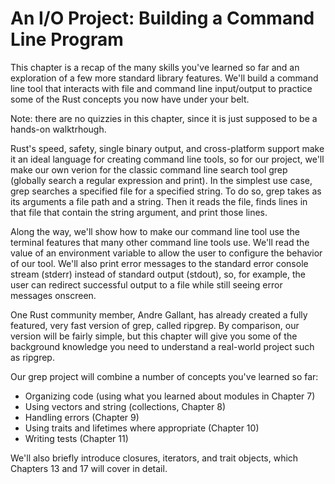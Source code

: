 # An I/O Project: Building a Command Line Program

This chapter is a recap of the many skills you've learned so far and an exploration of a few more
standard library features. We'll build a command line tool that interacts with file and command line
input/output to practice some of the Rust concepts you now have under your belt.

Note: there are no quizzies in this chapter, since it is just supposed to be a hands-on
walktrhough.

Rust's speed, safety, single binary output, and cross-platform support make it an ideal language for
creating command line tools, so for our project, we'll make our own verion for the classic command
line search tool grep (globally search a regular expression and print). In the simplest use case,
grep searches a specified file for a specified string. To do so, grep takes as its arguments a file path
and a string. Then it reads the file, finds lines in that file that contain the string argument, and print
those lines.

Along the way, we'll show how to make our command line tool use the terminal features that many
other command line tools use. We'll read the value of an environment variable to allow the user to
configure the behavior of our tool. We'll also print error messages to the standard error console
stream (stderr) instead of standard output (stdout), so, for example, the user can redirect successful
output to a file while still seeing error messages onscreen.

One Rust community member, Andre Gallant, has already created a fully featured, very fast version
of grep, called ripgrep. By comparison, our version will be fairly simple, but this chapter will give
you some of the background knowledge you need to understand a real-world project such as
ripgrep.

Our grep project will combine a number of concepts you've learned so far:

- Organizing code (using what you learned about modules in Chapter 7)
- Using vectors and string (collections, Chapter 8)
- Handling errors (Chapter 9)
- Using traits and lifetimes where appropriate (Chapter 10)
- Writing tests (Chapter 11)

We'll also briefly introduce closures, iterators, and trait objects, which Chapters 13 and 17 will cover
in detail.

